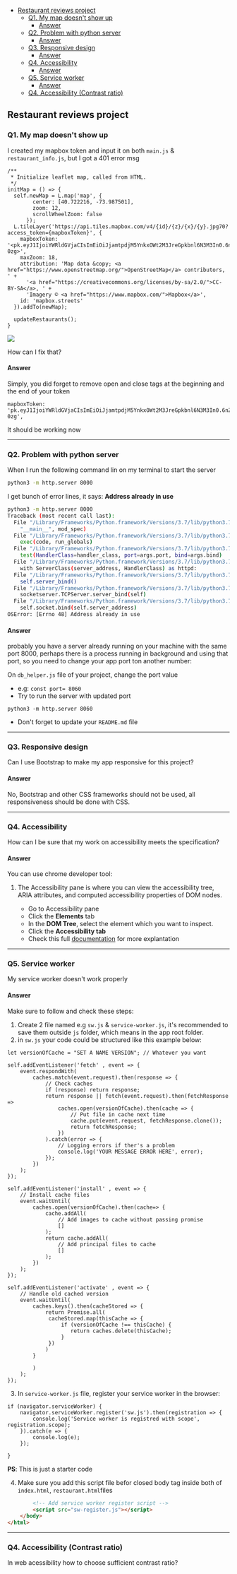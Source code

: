 
- [Restaurant reviews project](#restaurant-reviews-project)
  - [Q1. My map doesn't show up](#q1-my-map-doesnt-show-up)
    - [Answer](#answer)
  - [Q2. Problem with python server](#q2-problem-with-python-server)
    - [Answer](#answer-1)
  - [Q3. Responsive design](#q3-responsive-design)
    - [Answer](#answer-2)
  - [Q4. Accessibility](#q4-accessibility)
    - [Answer](#answer-3)
  - [Q5. Service worker](#q5-service-worker)
    - [Answer](#answer-4)
  - [Q4. Accessibility (Contrast ratio)](#q4-accessibility-contrast-ratio)
## Restaurant reviews project

### Q1. My map doesn't show up
I created my mapbox token and input it on both `main.js` & `restaurant_info.js`, but I got a 401 error msg

```JS
/**
 * Initialize leaflet map, called from HTML.
 */
initMap = () => {
  self.newMap = L.map('map', {
        center: [40.722216, -73.987501],
        zoom: 12,
        scrollWheelZoom: false
      });
  L.tileLayer('https://api.tiles.mapbox.com/v4/{id}/{z}/{x}/{y}.jpg70?access_token={mapboxToken}', {
    mapboxToken: '<pk.eyJ1IjoiYWRldGVjaCIsImEiOiJjamtpdjM5YnkxOWt2M3JreGpkbnl6N3M3In0.6nZz0MSvsz6HKHJfYq-0zg>',
    maxZoom: 18,
    attribution: 'Map data &copy; <a href="https://www.openstreetmap.org/">OpenStreetMap</a> contributors, ' +
      '<a href="https://creativecommons.org/licenses/by-sa/2.0/">CC-BY-SA</a>, ' +
      'Imagery © <a href="https://www.mapbox.com/">Mapbox</a>',
    id: 'mapbox.streets'
  }).addTo(newMap);

  updateRestaurants();
}

```
![](img/mapbox-token.png?raw=true)

How can I fix that?

#### Answer
Simply, you did forget to remove open and close tags at the beginning and the end of your token
```JS
mapboxToken: 'pk.eyJ1IjoiYWRldGVjaCIsImEiOiJjamtpdjM5YnkxOWt2M3JreGpkbnl6N3M3In0.6nZz0MSvsz6HKHJfYq-0zg',
```

It should be working now
***

### Q2. Problem with python server

When I run the following command lin on my terminal to start the server
```bash
python3 -m http.server 8000
```

I get bunch of error lines, it says: **Address already in use**
```bash
python3 -m http.server 8000
Traceback (most recent call last):
  File "/Library/Frameworks/Python.framework/Versions/3.7/lib/python3.7/runpy.py", line 193, in _run_module_as_main
    "__main__", mod_spec)
  File "/Library/Frameworks/Python.framework/Versions/3.7/lib/python3.7/runpy.py", line 85, in _run_code
    exec(code, run_globals)
  File "/Library/Frameworks/Python.framework/Versions/3.7/lib/python3.7/http/server.py", line 1262, in <module>
    test(HandlerClass=handler_class, port=args.port, bind=args.bind)
  File "/Library/Frameworks/Python.framework/Versions/3.7/lib/python3.7/http/server.py", line 1230, in test
    with ServerClass(server_address, HandlerClass) as httpd:
  File "/Library/Frameworks/Python.framework/Versions/3.7/lib/python3.7/socketserver.py", line 452, in __init__
    self.server_bind()
  File "/Library/Frameworks/Python.framework/Versions/3.7/lib/python3.7/http/server.py", line 137, in server_bind
    socketserver.TCPServer.server_bind(self)
  File "/Library/Frameworks/Python.framework/Versions/3.7/lib/python3.7/socketserver.py", line 466, in server_bind
    self.socket.bind(self.server_address)
OSError: [Errno 48] Address already in use
```
#### Answer

probably you have a server already running on your machine with the same port 8000, perhaps there is a process running in background and using that port, so you need to change your app port ton another number:

On `db_helper.js` file of your project, change the port value

* e.g: ```const port= 8060```
* Try to run the server with updated port
```
python3 -m http.server 8060
```
* Don't forget to update your `README.md` file
***

### Q3. Responsive design

Can I use Bootstrap to make my app responsive for this project?

#### Answer

No, Bootstrap and other CSS frameworks should not be used, all responsiveness should be done with CSS.
***

### Q4. Accessibility
How can I be sure that my work on accessibility meets the specification? 

#### Answer

You can use chrome developer tool:
1. The Accessibility pane is where you can view the accessibility tree, ARIA attributes, and computed accessibility properties of DOM nodes.

    * Go to Accessibility pane
    * Click the **Elements** tab
    * In the **DOM Tree**, select the element which you want to inspect.
    * Click the **Accessibility tab**
    * Check this full [documentation](https://developers.google.com/web/tools/chrome-devtools/accessibility/reference) for more explantation

***


### Q5. Service worker
My service worker doesn't work properly

#### Answer

Make sure to follow and check these steps:

1. Create 2 file named e.g `sw.js` & `service-worker.js`, it's recommended to save them outside `js` folder, which means in the app root folder.
2. in `sw.js` your code could be structured like this example below:
```JS
let versionOfCache = "SET A NAME VERSION"; // Whatever you want

self.addEventListener('fetch' , event => {
    event.respondWith(
        caches.match(event.request).then(response => {
            // Check caches
            if (response) return response;
            return response || fetch(event.request).then(fetchResponse =>
                caches.open(versionOfCache).then(cache => {
                    // Put file in cache next time
                    cache.put(event.request, fetchResponse.clone());
                    return fetchResponse;
                })
            ).catch(error => {
                // Logging errors if ther's a problem
                console.log('YOUR MESSAGE ERROR HERE', error);
            });
        })
    );
});

self.addEventListener('install' , event => {
    // Install cache files
    event.waitUntil(
        caches.open(versionOfCache).then(cache=> {
            cache.addAll(
                // Add images to cache without passing promise
                []
            );
            return cache.addAll(
                // Add principal files to cache
                []
            );
        })
    );
});

self.addEventListener('activate' , event => {
    // Handle old cached version
    event.waitUntil(
        caches.keys().then(cacheStored => {
            return Promise.all(
             cacheStored.map(thisCache => {
                 if (versionOfCache !== thisCache) {
                    return caches.delete(thisCache);
                 }
             })
            )
        }

        )
    );
});
```
3. In `service-worker.js` file, register your service worker in the browser:

```JS
if (navigator.serviceWorker) {
    navigator.serviceWorker.register('sw.js').then(registration => {
        console.log('Service worker is registred with scope', registration.scope);
    }).catch(e => {
        console.log(e);
    });

}
```
**PS**: This is just a starter code

4. Make sure you add this script file befor closed body tag inside both of `index.html`, `restaurant.html`files
```HTML
        <!-- Add service worker register script -->
        <script src="sw-register.js"></script>
    </body>
</html>
```
***


### Q4. Accessibility (Contrast ratio)

In web acessibility how to choose sufficient contrast ratio?

